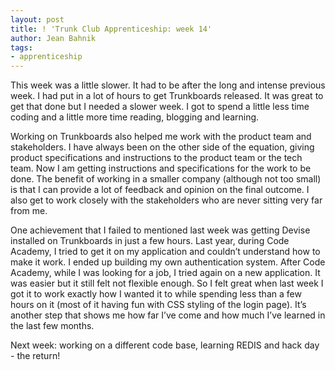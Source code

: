 ```yaml
---
layout: post
title: ! 'Trunk Club Apprenticeship: week 14'
author: Jean Bahnik
tags:
- apprenticeship
---
```

This week was a little slower. It had to be after the long and intense previous week. I had put in a lot of hours to get Trunkboards released. It was great to get that done but I needed a slower week. I got to spend a little less time coding and a little more time reading, blogging and learning.

<!-- more -->

Working on Trunkboards also helped me work with the product team and stakeholders. I have always been on the other side of the equation, giving product specifications and instructions to the product team or the tech team. Now I am getting instructions and specifications for the work to be done. The benefit of working in a smaller company (although not too small) is that I can provide a lot of feedback and opinion on the final outcome. I also get to work closely with the stakeholders who are never sitting very far from me.

One achievement that I failed to mentioned last week was getting Devise installed on Trunkboards in just a few hours. Last year, during Code Academy, I tried to get it on my application and couldn’t understand how to make it work. I ended up building my own authentication system. After Code Academy, while I was looking for a job, I tried again on a new application. It was easier but it still felt not flexible enough. So I felt great when last week I got it to work exactly how I wanted it to while spending less than a few hours on it (most of it having fun with CSS styling of the login page). It’s another step that shows me how far I’ve come and how much I’ve learned in the last few months.

Next week: working on a different code base, learning REDIS and hack day - the return!
